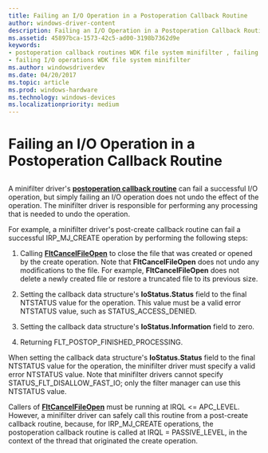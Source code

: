 ```yaml
---
title: Failing an I/O Operation in a Postoperation Callback Routine
author: windows-driver-content
description: Failing an I/O Operation in a Postoperation Callback Routine
ms.assetid: 45897bca-1573-42c5-ad00-3198b7362d9e
keywords:
- postoperation callback routines WDK file system minifilter , failing operations
- failing I/O operations WDK file system minifilter
ms.author: windowsdriverdev
ms.date: 04/20/2017
ms.topic: article
ms.prod: windows-hardware
ms.technology: windows-devices
ms.localizationpriority: medium
---
```


# Failing an I/O Operation in a Postoperation Callback Routine


## <span id="ddk_failing_an_io_operation_in_a_postoperation_callback_routine_if"></span><span id="DDK_FAILING_AN_IO_OPERATION_IN_A_POSTOPERATION_CALLBACK_ROUTINE_IF"></span>


A minifilter driver's [**postoperation callback routine**](https://msdn.microsoft.com/library/windows/hardware/ff551107) can fail a successful I/O operation, but simply failing an I/O operation does not undo the effect of the operation. The minifilter driver is responsible for performing any processing that is needed to undo the operation.

For example, a minifilter driver's post-create callback routine can fail a successful IRP\_MJ\_CREATE operation by performing the following steps:

1.  Calling [**FltCancelFileOpen**](https://msdn.microsoft.com/library/windows/hardware/ff541784) to close the file that was created or opened by the create operation. Note that **FltCancelFileOpen** does not undo any modifications to the file. For example, **FltCancelFileOpen** does not delete a newly created file or restore a truncated file to its previous size.

2.  Setting the callback data structure's **IoStatus.Status** field to the final NTSTATUS value for the operation. This value must be a valid error NTSTATUS value, such as STATUS\_ACCESS\_DENIED.

3.  Setting the callback data structure's **IoStatus.Information** field to zero.

4.  Returning FLT\_POSTOP\_FINISHED\_PROCESSING.

When setting the callback data structure's **IoStatus.Status** field to the final NTSTATUS value for the operation, the minifilter driver must specify a valid error NTSTATUS value. Note that minifilter drivers cannot specify STATUS\_FLT\_DISALLOW\_FAST\_IO; only the filter manager can use this NTSTATUS value.

Callers of [**FltCancelFileOpen**](https://msdn.microsoft.com/library/windows/hardware/ff541784) must be running at IRQL &lt;= APC\_LEVEL. However, a minifilter driver can safely call this routine from a post-create callback routine, because, for IRP\_MJ\_CREATE operations, the postoperation callback routine is called at IRQL = PASSIVE\_LEVEL, in the context of the thread that originated the create operation.

 

 




